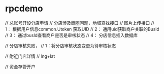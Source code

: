 # rpcdemo

// 总账号开设分店申请
// 分店涉及商圈问题，地域查找接口
// 图片上传接口
// 1： 根据用户信息common.Utoken 获取UID 
// 2： 通用uid获取商户关联的BusId
// 3： 通过busId查看商户是否是审核状态
// 4： 分店信息插入数据库

// 分店审核失败，
// 1：将分店审核状态变更为待审核状态

// 附近门店详情
// lng+lat


// 资金存管开户


